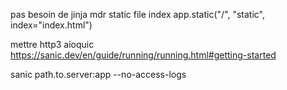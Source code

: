pas besoin de jinja mdr static file index
app.static("/", "static", index="index.html")

mettre http3 aioquic
https://sanic.dev/en/guide/running/running.html#getting-started

sanic path.to.server:app --no-access-logs
